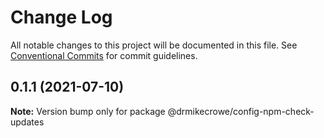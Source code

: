 # Change Log

All notable changes to this project will be documented in this file.
See [Conventional Commits](https://conventionalcommits.org) for commit guidelines.

## 0.1.1 (2021-07-10)

**Note:** Version bump only for package @drmikecrowe/config-npm-check-updates
